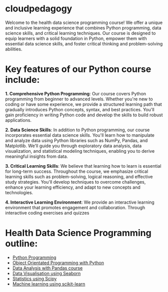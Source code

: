# cloudpedagogy

Welcome to the health data science programming course! We offer a unique and inclusive learning experience that combines Python programming, data science skills, and critical learning techniques. Our course is designed to equip learners with a solid foundation in Python, empower them with essential data science skills, and foster critical thinking and problem-solving abilities.

# Key features of our Python course include:

**1. Comprehensive Python Programming**: Our course covers Python programming from beginner to advanced levels. Whether you're new to coding or have some experience, we provide a structured learning path that gradually introduces Python concepts, syntax, and best practices. You'll gain proficiency in writing Python code and develop the skills to build robust applications.

**2. Data Science Skills**: In addition to Python programming, our course incorporates essential data science skills. You'll learn how to manipulate and analyze data using Python libraries such as NumPy, Pandas, and Matplotlib. We'll guide you through exploratory data analysis, data visualization, and statistical modeling techniques, enabling you to derive meaningful insights from data.

**3. Critical Learning Skills**: We believe that learning how to learn is essential for long-term success. Throughout the course, we emphasize critical learning skills such as problem-solving, logical reasoning, and effective study strategies. You'll develop techniques to overcome challenges, enhance your learning efficiency, and adapt to new concepts and technologies.

**4. Interactive Learning Environment**: We provide an interactive learning environment that promotes engagement and collaboration. Through interactive coding exercises and quizzes

<!---**4. Hands-on Projects and Real-world Applications**: Learning by doing is a core principle of our course. You'll work on hands-on projects that reinforce your Python programming and data science skills. These projects simulate real-world scenarios, allowing you to apply what you've learned to practical problems and build a portfolio of projects that showcase your abilities.

**5. Interactive Learning Environment**: We provide an interactive learning environment that promotes engagement and collaboration. Through interactive coding exercises, quizzes, and discussions, you'll have the opportunity to apply your knowledge, receive immediate feedback, and connect with fellow learners. Our instructors and a supportive community will be there to guide you throughout your learning journey.

**6. Continuous Learning and Growth**: Learning Python and data science is an ongoing process. Our course encourages continuous learning and growth. We provide additional resources, recommended readings, and access to relevant communities and forums, enabling you to stay updated with the latest trends, techniques, and advancements in Python and data science.--->


# Health Data Science Programming outline:

- [Python Programming](https://github.com/cloudpedagogy/python-programming/blob/main/README.md)
- [Object Orientated Programming with Python](https://github.com/cloudpedagogy/object-oriented-python/blob/main/README.md)
- [Data Analysis with Pandas course](https://github.com/cloudpedagogy/data-analysis-python/blob/main/README.md)
- [Data Visualisation using Seaborn](https://github.com/cloudpedagogy/data-visualisation-python/blob/main/README.md)
- [Statistics using Scipy](https://github.com/cloudpedagogy/statistics-python/blob/main/README.md)
- [ Machine learning using scikit-learn](https://github.com/cloudpedagogy/machine-learning-python/blob/main/README.md)

